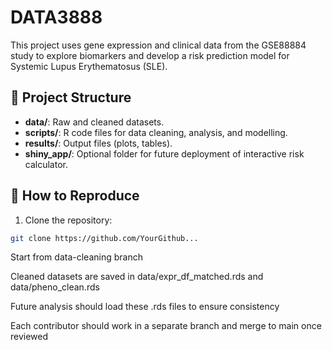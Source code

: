 # DATA3888
This project uses gene expression and clinical data from the GSE88884 study to explore biomarkers and develop a risk prediction model for Systemic Lupus Erythematosus (SLE).

## 📂 Project Structure

- **data/**: Raw and cleaned datasets.
- **scripts/**: R code files for data cleaning, analysis, and modelling.
- **results/**: Output files (plots, tables).
- **shiny_app/**: Optional folder for future deployment of interactive risk calculator.

## 🚀 How to Reproduce

1. Clone the repository:
```bash
git clone https://github.com/YourGithub...

```

Start from data-cleaning branch

Cleaned datasets are saved in data/expr_df_matched.rds and data/pheno_clean.rds

Future analysis should load these .rds files to ensure consistency

Each contributor should work in a separate branch and merge to main once reviewed
